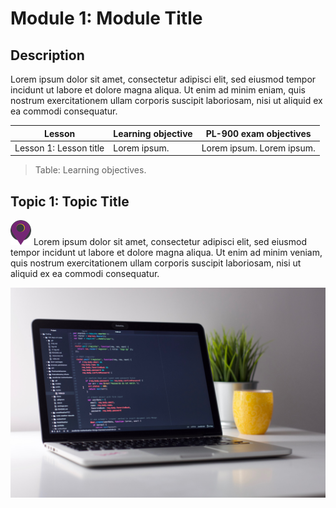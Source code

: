 # Module 1: Module Title

## Description

Lorem ipsum dolor sit amet, consectetur adipisci elit, sed eiusmod tempor incidunt ut labore et dolore magna aliqua. Ut enim ad minim eniam, quis nostrum
exercitationem ullam corporis suscipit laboriosam, nisi ut aliquid ex ea commodi consequatur.

| Lesson | Learning objective | PL-900 exam objectives |
| --- | --- | --- |
| Lesson 1: Lesson title | Lorem ipsum. | Lorem ipsum. Lorem ipsum. |

> Table: Learning objectives.

## Topic 1: Topic Title

![Icon that indicates that the current topic maps to a specific Microsoft Certification Exam Objective Domain.](/media/icons/mapped.png) Lorem ipsum dolor sit amet, consectetur adipisci elit, sed eiusmod tempor incidunt ut labore et dolore magna aliqua. Ut enim ad minim veniam, quis nostrum exercitationem ullam corporis suscipit laboriosam, nisi ut aliquid ex ea commodi consequatur.

![Figure: Computer with a developer tool open.](/media/computer.jpg)
